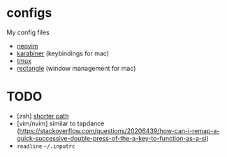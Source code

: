 # configs
My config files

- [neovim](https://neovim.io/)
- [karabiner](https://karabiner-elements.pqrs.org/) (keybindings for mac)
- [tmux](https://github.com/tmux/tmux/wiki)
- [rectangle](https://github.com/rxhanson/Rectangle) (window management for mac)

# TODO
- [zsh] [shorter path](https://stackoverflow.com/questions/3497885/code-challenge-bash-prompt-path-shortener)
- [vim/nvim] similar to tapdance (https://stackoverflow.com/questions/20206439/how-can-i-remap-a-quick-successive-double-press-of-the-a-key-to-function-as-a-si)
- `readline` `~/.inputrc`
